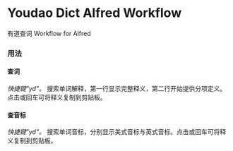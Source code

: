 # Youdao Dict Alfred Workflow

有道查词 Workflow for Alfred

### 用法

#### 查词

*快捷键"yd"。* 搜索单词解释，第一行显示完整释义，第二行开始提供分项定义。点击或回车可将释义复制到剪贴板。

#### 查音标

*快捷键"yd"。* 搜索单词音标，分别显示美式音标与英式音标。点击或回车可将释义复制到剪贴板。